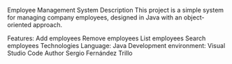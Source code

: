 Employee Management System
Description
This project is a simple system for managing company employees, designed in Java with an object-oriented approach.

Features:
Add employees
Remove employees
List employees
Search employees
Technologies
Language: Java
Development environment: Visual Studio Code
Author
Sergio Fernández Trillo
